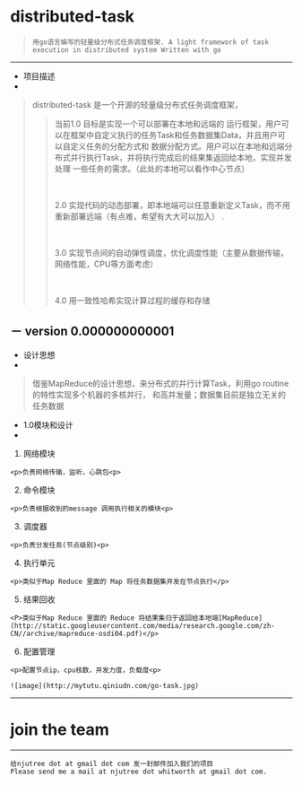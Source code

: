 distributed-task
================

> ` 用go语言编写的轻量级分布式任务调度框架. A light framework of task execution in distributed system Written with go `
> 

---

- 项目描述
-
> distributed-task 是一个开源的轻量级分布式任务调度框架，
> >
> > <p>当前1.0 目标是实现一个可以部署在本地和远端的
> > 运行框架，用户可以在框架中自定义执行的任务Task和任务数据集Data，并且用户可以自定义任务的分配方式和
> > 数据分配方式。用户可以在本地和远端分布式并行执行Task，并将执行完成后的结果集返回给本地，实现并发处理
> >一些任务的需求。（此处的本地可以看作中心节点）<p>
> ><br>
> ><p>2.0 实现代码的动态部署，即本地端可以任意重新定义Task，而不用重新部署远端（有点难，希望有大大可以加入）
> >.<p><br>
> > <p> 3.0 实现节点间的自动弹性调度，优化调度性能（主要从数据传输，网络性能，CPU等方面考虑）<p><br>
> > <P> 4.0 用一致性哈希实现计算过程的缓存和存储<P>
>  

－ version 0.000000000001
-
	
- 设计思想
- 
> 借鉴MapReduce的设计思想，来分布式的并行计算Task，利用go routine 的特性实现多个机器的多核并行，
> 和高并发量；数据集目前是独立无关的任务数据

- 1.0模块和设计
-

  1. 网络模块

  	<p>负责网络传输，监听，心跳包<p>
  2. 命令模块
  
  	<p>负责根据收到的message 调用执行相关的模块<p>
  3. 调度器
  
  	<p>负责分发任务(节点级别)<p>
  4. 执行单元
  
  	<p>类似于Map Reduce 里面的 Map 将任务数据集并发在节点执行</p>
  5. 结果回收
  	
  	<P>类似于Map Reduce 里面的 Reduce 将结果集归于返回给本地端[MapReduce](http://static.googleusercontent.com/media/research.google.com/zh-CN//archive/mapreduce-osdi04.pdf)</p>
  6. 配置管理
  	
  	<p>配置节点ip，cpu核数，并发力度，负载度<p>
  	
  	![image](http://mytutu.qiniudn.com/go-task.jpg)
  
  
  ----
 join the team
 ===
 ----
 	给njutree dot at gmail dot com 发一封邮件加入我们的项目
 	Please send me a mail at njutree dot whitworth at gmail dot com.


  
  












